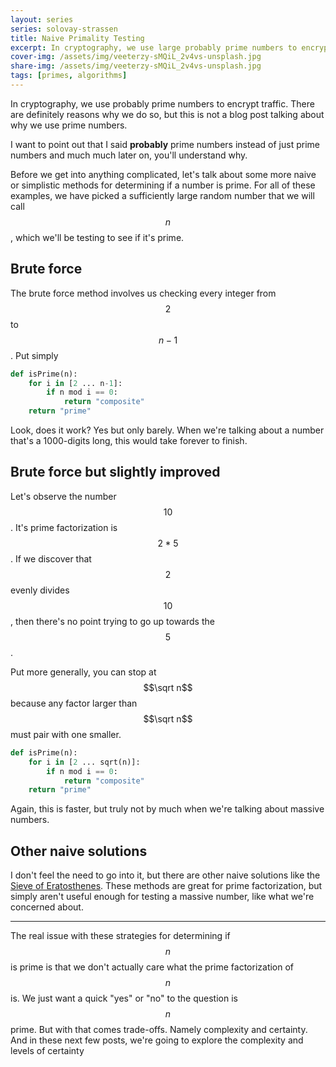 ```yaml
---
layout: series
series: solovay-strassen
title: Naive Primality Testing
excerpt: In cryptography, we use large probably prime numbers to encrypt traffic. But how do we know if a large number is prime?
cover-img: /assets/img/veeterzy-sMQiL_2v4vs-unsplash.jpg
share-img: /assets/img/veeterzy-sMQiL_2v4vs-unsplash.jpg
tags: [primes, algorithms]
---
```


In cryptography, we use probably prime numbers to encrypt traffic. There are definitely reasons why we do so, but this is not a blog post talking about why we use prime numbers.

I want to point out that I said **probably** prime numbers instead of just prime numbers and much much later on, you'll understand why.

Before we get into anything complicated, let's talk about some more naive or simplistic methods for determining if a number is prime. For all of these examples, we have picked a sufficiently large random number that we will call $$n$$, which we'll be testing to see if it's prime.

## Brute force

The brute force method involves us checking every integer from $$2$$ to $$n-1$$. Put simply

```python
def isPrime(n):
    for i in [2 ... n-1]:
        if n mod i == 0:
            return "composite"
    return "prime"
```

Look, does it work? Yes but only barely. When we're talking about a number that's a 1000-digits long, this would take forever to finish.

## Brute force but slightly improved

Let's observe the number $$10$$. It's prime factorization is $$2*5$$. If we discover that $$2$$ evenly divides $$10$$, then there's no point trying to go up towards the $$5$$.

Put more generally, you can stop at $$\sqrt n$$ because any factor larger than $$\sqrt n$$ must pair with one smaller.

```python
def isPrime(n):
    for i in [2 ... sqrt(n)]:
        if n mod i == 0:
            return "composite"
    return "prime"
```

Again, this is faster, but truly not by much when we're talking about massive numbers.

## Other naive solutions

I don't feel the need to go into it, but there are other naive solutions like the [Sieve of Eratosthenes](https://en.wikipedia.org/wiki/Sieve_of_Eratosthenes). These methods are great for prime factorization, but simply aren't useful enough for testing a massive number, like what we're concerned about.

---

The real issue with these strategies for determining if $$n$$ is prime is that we don't actually care what the prime factorization of $$n$$ is. We just want a quick "yes" or "no" to the question is $$n$$ prime. But with that comes trade-offs. Namely complexity and certainty. And in these next few posts, we're going to explore the complexity and levels of certainty
